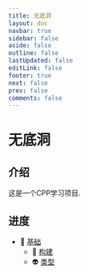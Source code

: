 ```yaml
---
title: 无底洞
layout: doc
navbar: true
sidebar: false
aside: false
outline: false
lastUpdated: false
editLink: false
footer: true
next: false
prev: false
comments: false
---
```


# 无底洞

## 介绍

这是一个CPP学习项目.

## 进度

- 🎃 [基础](/basic/)
    - 👾 [构建](/basic/build)
    - 👽 [类型](/basic/type)